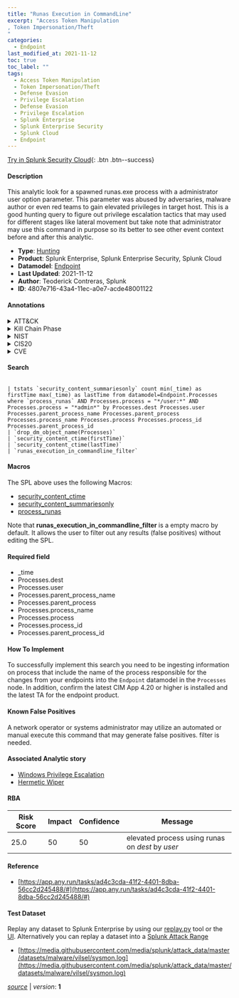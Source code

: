 ```yaml
---
title: "Runas Execution in CommandLine"
excerpt: "Access Token Manipulation
, Token Impersonation/Theft
"
categories:
  - Endpoint
last_modified_at: 2021-11-12
toc: true
toc_label: ""
tags:
  - Access Token Manipulation
  - Token Impersonation/Theft
  - Defense Evasion
  - Privilege Escalation
  - Defense Evasion
  - Privilege Escalation
  - Splunk Enterprise
  - Splunk Enterprise Security
  - Splunk Cloud
  - Endpoint
---
```




[Try in Splunk Security Cloud](https://www.splunk.com/en_splunk_app_enrichmentus/cyber-security.html){: .btn .btn--success}

#### Description

This analytic look for a spawned runas.exe process with a administrator user option parameter. This parameter was abused by adversaries, malware author or even red teams to gain elevated privileges in target host. This is a good hunting query to figure out privilege escalation tactics that may used for different stages like lateral movement but take note that administrator may use this command in purpose so its better to see other event context before and after this analytic.

- **Type**: [Hunting](https://github.com/splunk/security_content/wiki/Detection-Analytic-Types)
- **Product**: Splunk Enterprise, Splunk Enterprise Security, Splunk Cloud
- **Datamodel**: [Endpoint](https://docs.splunk.com/Documentation/CIM/latest/User/Endpoint)
- **Last Updated**: 2021-11-12
- **Author**: Teoderick Contreras, Splunk
- **ID**: 4807e716-43a4-11ec-a0e7-acde48001122


#### Annotations

<details>
  <summary>ATT&CK</summary>

<div markdown="1">


| ID             | Technique        |  Tactic             |
| -------------- | ---------------- |-------------------- |
| [T1134](https://attack.mitre.org/techniques/T1134/) | Access Token Manipulation | Defense Evasion, Privilege Escalation |

| [T1134.001](https://attack.mitre.org/techniques/T1134/001/) | Token Impersonation/Theft | Defense Evasion, Privilege Escalation |

</div>
</details>


<details>
  <summary>Kill Chain Phase</summary>

<div markdown="1">

* Exploitation


</div>
</details>


<details>
  <summary>NIST</summary>

<div markdown="1">



</div>
</details>

<details>
  <summary>CIS20</summary>

<div markdown="1">



</div>
</details>

<details>
  <summary>CVE</summary>

<div markdown="1">


</div>
</details>

#### Search

```

| tstats `security_content_summariesonly` count min(_time) as firstTime max(_time) as lastTime from datamodel=Endpoint.Processes where `process_runas` AND Processes.process = "*/user:*" AND Processes.process = "*admin*" by Processes.dest Processes.user Processes.parent_process_name Processes.parent_process Processes.process_name Processes.process Processes.process_id Processes.parent_process_id 
| `drop_dm_object_name(Processes)` 
| `security_content_ctime(firstTime)` 
| `security_content_ctime(lastTime)` 
| `runas_execution_in_commandline_filter`
```

#### Macros
The SPL above uses the following Macros:
* [security_content_ctime](https://github.com/splunk/security_content/blob/develop/macros/security_content_ctime.yml)
* [security_content_summariesonly](https://github.com/splunk/security_content/blob/develop/macros/security_content_summariesonly.yml)
* [process_runas](https://github.com/splunk/security_content/blob/develop/macros/process_runas.yml)

Note that **runas_execution_in_commandline_filter** is a empty macro by default. It allows the user to filter out any results (false positives) without editing the SPL.

#### Required field
* _time
* Processes.dest
* Processes.user
* Processes.parent_process_name
* Processes.parent_process
* Processes.process_name
* Processes.process
* Processes.process_id
* Processes.parent_process_id


#### How To Implement
To successfully implement this search you need to be ingesting information on process that include the name of the process responsible for the changes from your endpoints into the `Endpoint` datamodel in the `Processes` node. In addition, confirm the latest CIM App 4.20 or higher is installed and the latest TA for the endpoint product.

#### Known False Positives
A network operator or systems administrator may utilize an automated or manual execute this command that may generate false positives. filter is needed.

#### Associated Analytic story
* [Windows Privilege Escalation](/stories/windows_privilege_escalation)
* [Hermetic Wiper](/stories/hermetic_wiper)




#### RBA

| Risk Score  | Impact      | Confidence   | Message      |
| ----------- | ----------- |--------------|--------------|
| 25.0 | 50 | 50 | elevated process using runas on $dest$ by $user$ |


#### Reference

* [https://app.any.run/tasks/ad4c3cda-41f2-4401-8dba-56cc2d245488/#](https://app.any.run/tasks/ad4c3cda-41f2-4401-8dba-56cc2d245488/#)



#### Test Dataset
Replay any dataset to Splunk Enterprise by using our [replay.py](https://github.com/splunk/attack_data#using-replaypy) tool or the [UI](https://github.com/splunk/attack_data#using-ui).
Alternatively you can replay a dataset into a [Splunk Attack Range](https://github.com/splunk/attack_range#replay-dumps-into-attack-range-splunk-server)


* [https://media.githubusercontent.com/media/splunk/attack_data/master/datasets/malware/vilsel/sysmon.log](https://media.githubusercontent.com/media/splunk/attack_data/master/datasets/malware/vilsel/sysmon.log)



[*source*](https://github.com/splunk/security_content/tree/develop/detections/endpoint/runas_execution_in_commandline.yml) \| *version*: **1**